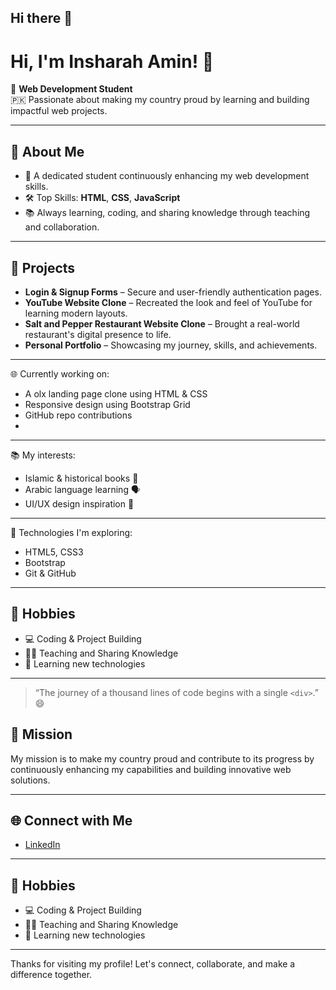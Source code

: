 ## Hi there 👋
# Hi, I'm Insharah Amin! 👋

🌱 **Web Development Student**  
🇵🇰 Passionate about making my country proud by learning and building impactful web projects.

---

## 🚀 About Me

- 🌟 A dedicated student continuously enhancing my web development skills.
- 🛠️ Top Skills: **HTML**, **CSS**, **JavaScript**
- 📚 Always learning, coding, and sharing knowledge through teaching and collaboration.

---

## 💼 Projects

- **Login & Signup Forms** – Secure and user-friendly authentication pages.
- **YouTube Website Clone** – Recreated the look and feel of YouTube for learning modern layouts.
- **Salt and Pepper Restaurant Website Clone** – Brought a real-world restaurant's digital presence to life.
- **Personal Portfolio** – Showcasing my journey, skills, and achievements.

---


🌐 Currently working on:
- A olx landing page clone using HTML & CSS
- Responsive design using Bootstrap Grid
- GitHub repo contributions
- 
---

📚 My interests:
- Islamic & historical books 📖
- Arabic language learning 🗣️
- UI/UX design inspiration 🎨
---

🔧 Technologies I'm exploring:
- HTML5, CSS3
- Bootstrap
- Git & GitHub

---
## 🎨 Hobbies

- 💻 Coding & Project Building
- 👩‍🏫 Teaching and Sharing Knowledge
- 📖 Learning new technologies

---

> “The journey of a thousand lines of code begins with a single `<div>`.” 😄

## 🎯 Mission

My mission is to make my country proud and contribute to its progress by continuously enhancing my capabilities and building innovative web solutions.

---

## 🌐 Connect with Me

- [LinkedIn](https://www.linkedin.com/in/insharah-amin-2a1bb4363/)

---

## 🎨 Hobbies

- 💻 Coding & Project Building
- 👩‍🏫 Teaching and Sharing Knowledge
- 📖 Learning new technologies

---

Thanks for visiting my profile! Let's connect, collaborate, and make a difference together.

